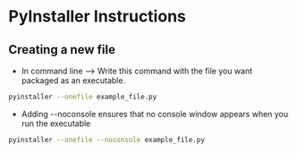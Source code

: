 # PyInstaller Instructions
## Creating a new file
* In command line --> Write this command with the file you want packaged as an executable.
```bash
pyinstaller --onefile example_file.py
```
* Adding --noconsole ensures that no console window appears when you run the executable
```bash
pyinstaller --onefile --noconsole example_file.py
```

